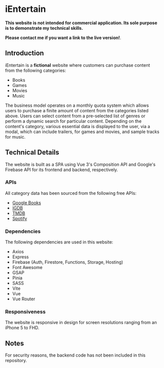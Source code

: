 # iEntertain

**This website is **not** intended for commercial application. Its sole purpose is to demonstrate my technical skills.**

**Please contact me if you want a link to the live version!**.

## Introduction

iEntertain is a **fictional** website where customers can purchase content from the following categories:
* Books
* Games
* Movies 
* Music

The business model operates on a monthly quota system which allows users to purchase a finite amount of content from the categories listed above. Users can select content from a pre-selected list of genres or perform a dynamic search for particular content. Depending on the content's category, various essential data is displayed to the user, via a modal, which can include trailers, for games and movies, and sample tracks for music.

## Technical Details

The website is built as a SPA using Vue 3's Composition API and Google's Firebase API for its frontend and backend, respectively.

### APIs
All category data has been sourced from the following free APIs:
* <a href="https://developers.google.com/books/docs/overview" target="_blank">Google Books</a>
* <a href="https://api-docs.igdb.com/#about" target="_blank">IGDB</a>
* <a href="https://developers.themoviedb.org/3/getting-started/regions" target="_blank">TMDB</a>
* <a href="https://developer.spotify.com/documentation/web-api/quick-start" target="_blank">Spotify</a>

### Dependencies
The following dependencies are used in this website:
* Axios
* Express
* Firebase (Auth, Firestore, Functions, Storage, Hosting)
* Font Awesome
* GSAP
* Pinia
* SASS
* Vite
* Vue
* Vue Router

### Responsiveness
The website is responsive in design for screen resolutions ranging from an iPhone 5 to FHD.

## Notes
For security reasons, the backend code has not been included in this repository.